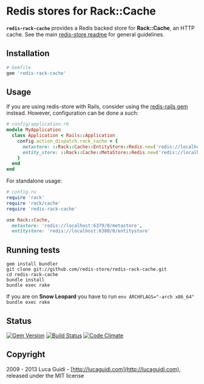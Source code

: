 # Redis stores for Rack::Cache

__`redis-rack-cache`__ provides a Redis backed store for __Rack::Cache__, an HTTP cache. See the main [redis-store readme](https://github.com/redis-store/redis-store) for general guidelines.

## Installation

```ruby
# Gemfile
gem 'redis-rack-cache'
```

## Usage

If you are using redis-store with Rails, consider using the [redis-rails gem](https://github.com/redis-store/redis-rails) instead.
However, configuration can be done a such:

```ruby
# config/application.rb
module MyApplication
  class Application < Rails::Application
    config.action_dispatch.rack_cache = {
      metastore: ::Rack::Cache::EntityStore::Redis.new('redis://localhost:6379/0/metastore', default_ttl: 10.days.to_i),
      entity_store: ::Rack::Cache::MetaStore::Redis.new('redis://localhost:6380/0/entitystore', default_ttl: 120.days.to_i)
    }
  end
end
```

For standalone usage:

```ruby
# config.ru
require 'rack'
require 'rack/cache'
require 'redis-rack-cache'

use Rack::Cache,
  metastore: 'redis://localhost:6379/0/metastore',
  entitystore: 'redis://localhost:6380/0/entitystore'
```

## Running tests

```shell
gem install bundler
git clone git://github.com/redis-store/redis-rack-cache.git
cd redis-rack-cache
bundle install
bundle exec rake
```

If you are on **Snow Leopard** you have to run `env ARCHFLAGS="-arch x86_64" bundle exec rake`

## Status

[![Gem Version](https://badge.fury.io/rb/redis-rack-cache.png)](http://badge.fury.io/rb/redis-rack-cache) [![Build Status](https://secure.travis-ci.org/redis-store/redis-rack-cache.png?branch=master)](http://travis-ci.org/jodosha/redis-rack-cache?branch=master) [![Code Climate](https://codeclimate.com/github/jodosha/redis-store.png)](https://codeclimate.com/github/redis-store/redis-rack-cache)

## Copyright

2009 - 2013 Luca Guidi - [http://lucaguidi.com](http://lucaguidi.com), released under the MIT license
